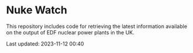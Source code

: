 # Nuke Watch

This repository includes code for retrieving the latest information available on the output of EDF nuclear power plants in the UK.

Last updated: 2023-11-12 00:40